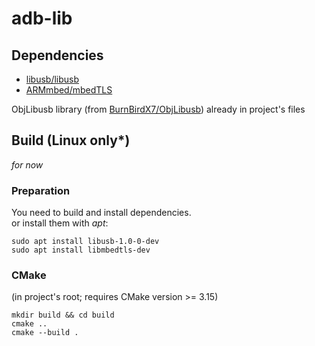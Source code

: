 # adb-lib

## Dependencies
 * [libusb/libusb](https://github.com/libusb/libusb)
 * [ARMmbed/mbedTLS](https://github.com/ARMmbed/mbedtls)

ObjLibusb library (from [BurnBirdX7/ObjLibusb](https://github.com/BurnBirdX7/ObjLibusb)) already in project's files

## Build (Linux only*)
*for now*

### Preparation

You need to build and install dependencies.\
or install them with *apt*:
```shell
sudo apt install libusb-1.0-0-dev
sudo apt install libmbedtls-dev
```

### CMake
(in project's root; requires CMake version >= 3.15)
```shell
mkdir build && cd build
cmake ..
cmake --build .
```